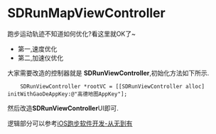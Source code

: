 # SDRunMapViewController

跑步运动轨迹不知道如何优化?看这里就OK了~

* 第一,速度优化
* 第二,加速仪优化

大家需要改造的控制器就是 **SDRunViewController**,初始化方法如下所示.

```
    SDRunViewController *rootVC = [[SDRunViewController alloc] initWithGaoDeAppKey:@"高德地图AppKey"];
```

然后改造**SDRunViewController**UI即可.

逻辑部分可以参考[iOS跑步软件开发-从无到有](https://www.jianshu.com/p/3f37bece55f8)

